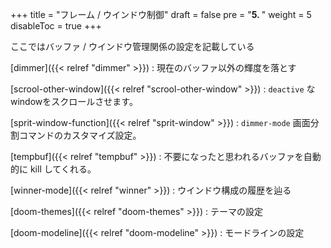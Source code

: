 +++
title = "フレーム / ウインドウ制御"
draft = false
pre = "<b>5. </b>"
weight = 5
disableToc = true
+++

ここではバッファ / ウインドウ管理関係の設定を記載している

[dimmer]({{< relref "dimmer" >}})
: 現在のバッファ以外の輝度を落とす

[scrool-other-window]({{< relref "scrool-other-window" >}})
: `deactive` なwindowをスクロールさせます。

[sprit-window-function]({{< relref "sprit-window" >}})
: `dimmer-mode` 画面分割コマンドのカスタマイズ設定。

[tempbuf]({{< relref "tempbuf" >}})
: 不要になったと思われるバッファを自動的に kill してくれる。

[winner-mode]({{< relref "winner" >}})
: ウインドウ構成の履歴を辿る

[doom-themes]({{< relref "doom-themes" >}})
: テーマの設定

[doom-modeline]({{< relref "doom-modeline" >}})
: モードラインの設定

